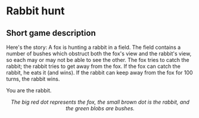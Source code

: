 # Rabbit hunt



Short game description
---------------------------

Here's the story:
A fox is hunting a rabbit in a field. The field contains a number of bushes which obstruct both the
fox's view and the rabbit's view, so each may or may not be able to see the other. The fox tries to
catch the rabbit; the rabbit tries to get away from the fox. If the fox can catch the rabbit, he eats it
(and wins). If the rabbit can keep away from the fox for 100 turns, the rabbit wins.

You are the rabbit.



<p align="center">
  <i  src= images/rabbithunt_english.png>
</p>

<p align="center">
 The big red dot represents the fox, the small brown dot is the rabbit, and the green blobs are bushes.
</p>



